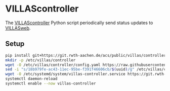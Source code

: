 # VILLAScontroller

The [VILLAScontroller](https://git.rwth-aachen.de/acs/public/villas/controller) Python script periodically send status updates to [VILLASweb](https://git.rwth-aachen.de/acs/public/villas/controller).

## Setup

```bash
pip install git+https://git.rwth-aachen.de/acs/public/villas/controller
mkdir -p /etc/villas/controller
wget -O /etc/villas/controller/config.yaml https://raw.githubusercontent.com/RWTH-ACS/miob/main/sw/villas-controller/config.yaml
sed -i "s/18b979fe-ac43-11ec-95be-f391f46606cb/$(uuid)/g" /etc/villas/controller/config.yaml
wget -O /etc/systemd/system/villas-controller.service https://git.rwth-aachen.de/acs/public/villas/controller/-/raw/master/villas-controller.service
systemctl daemon-reload
systemctl enable --now villas-controller
```
